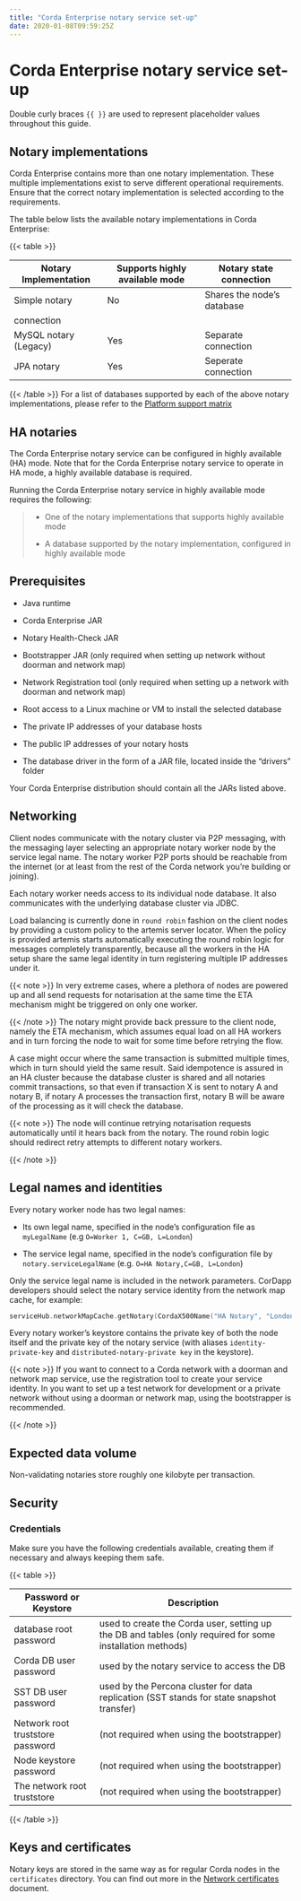 ```yaml
---
title: "Corda Enterprise notary service set-up"
date: 2020-01-08T09:59:25Z
---
```



# Corda Enterprise notary service set-up
Double curly braces `{{ }}` are used to represent placeholder values throughout this guide.


## Notary implementations
Corda Enterprise contains more than one notary implementation. These multiple implementations exist to
                serve different operational requirements. Ensure that the correct notary implementation is selected
                according to the requirements.

The table below lists the available notary implementations in Corda Enterprise:


{{< table >}}

|Notary Implementation|Supports highly available mode|Notary state connection|
|-------------------------|--------------------------------|-----------------------------|
|Simple notary|No|Shares the node’s database
                                    connection|
|MySQL notary (Legacy)|Yes|Separate connection|
|JPA notary|Yes|Seperate connection|

{{< /table >}}
For a list of databases supported by each of the above notary implementations, please refer to the [Platform support matrix](../platform-support-matrix.md)


## HA notaries
The Corda Enterprise notary service can be configured in highly available (HA) mode. Note that for the
                Corda Enterprise notary service to operate in HA mode, a highly available database is required.

Running the Corda Enterprise notary service in highly available mode requires the following:

> 
> 
> * One of the notary implementations that supports highly available mode
> 
> 
> * A database supported by the notary implementation, configured in highly available mode
> 
> 

## Prerequisites

* Java runtime


* Corda Enterprise JAR


* Notary Health-Check JAR


* Bootstrapper JAR (only required when setting up network without doorman and network map)


* Network Registration tool (only required when setting up a network with doorman and network map)


* Root access to a Linux machine or VM to install the selected database


* The private IP addresses of your database hosts


* The public IP addresses of your notary hosts


* The database driver in the form of a JAR file, located inside the “drivers” folder


Your Corda Enterprise distribution should contain all the JARs listed above.


## Networking
Client nodes communicate with the notary cluster via P2P messaging, with the messaging layer
                selecting an appropriate notary worker node by the service legal name. The notary worker P2P ports
                should be reachable from the internet (or at least from the rest of the Corda network you’re
                building or joining).

Each notary worker needs access to its individual node database. It also communicates with the
                underlying database cluster via JDBC.

Load balancing is currently done in `round robin` fashion on the client nodes by providing a custom
                policy to the artemis server locator. When the policy is provided artemis starts automatically
                executing the round robin logic for messages completely transparently, because all the workers in the HA setup
                share the same legal identity in turn registering multiple IP addresses under it.


{{< note >}}
In very extreme cases, where a plethora of nodes are powered up and all send requests for notarisation
                    at the same time the ETA mechanism might be triggered on only one worker.

{{< /note >}}
The notary might provide back pressure to the client node, namely the ETA mechanism, which assumes equal load on all HA workers
                and in turn forcing the node to wait for some time before retrying the flow.

A case might occur where the same transaction is submitted multiple times, which in turn should yield
                the same result. Said idempotence is assured in an HA cluster because the database cluster is shared
                and all notaries commit transactions, so that even if transaction X is sent to notary A and notary B,
                if notary A processes the transaction first, notary B will be aware of the processing as it will check
                the database.


{{< note >}}
The node will continue retrying notarisation requests automatically until it hears back from the notary. The round
                    robin logic should redirect retry attempts to different notary workers.

{{< /note >}}

## Legal names and identities
Every notary worker node has two legal names:


* Its own legal name, specified in the node’s configuration file as `myLegalName` (e.g `O=Worker 1, C=GB, L=London`)


* The service legal name, specified in the node’s configuration file by `notary.serviceLegalName` (e.g. `O=HA Notary,C=GB, L=London`)


Only the service legal name is included in the network parameters. CorDapp developers should
                select the notary service identity from the network map cache, for example:

```kotlin
serviceHub.networkMapCache.getNotary(CordaX500Name("HA Notary", "London", "GB"))
```
Every notary worker’s keystore contains the private key of both the node itself and the
                private key of the notary service (with aliases `identity-private-key` and
                `distributed-notary-private key` in the keystore).


{{< note >}}
If you want to connect to a Corda network with a doorman and network map service,
                    use the registration tool to create your service identity. In you want to set up a test network
                    for development or a private network without using a doorman or network map, using the
                    bootstrapper is recommended.

{{< /note >}}

## Expected data volume
Non-validating notaries store roughly one kilobyte per transaction.


## Security

### Credentials
Make sure you have the following credentials available, creating them if necessary and always
                    keeping them safe.


{{< table >}}

|Password or Keystore|Description|
|--------------------------------|------------------------------------------------------------------------------------------------------------|
|database root password|used to create the Corda user, setting up the DB and tables (only required for some installation methods)|
|Corda DB user password|used by the notary service to access the DB|
|SST DB user password|used by the Percona cluster for data replication (SST stands for state snapshot transfer)|
|Network root truststore password|(not required when using the bootstrapper)|
|Node keystore password|(not required when using the bootstrapper)|
|The network root truststore|(not required when using the bootstrapper)|

{{< /table >}}

## Keys and certificates
Notary keys are stored in the same way as for regular Corda nodes in the `certificates`
                directory. You can find out more in the [Network certificates](../permissioning.md) document.


